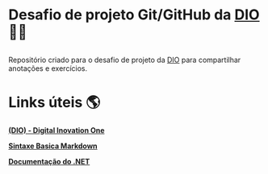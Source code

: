  # Desafio de projeto Git/GitHub da [DIO](https://dio.me/sign-up?ref=29HW4O7RUR) :man_technologist:


##   

Repositório criado para o desafio de projeto da [DIO](https://dio.me/sign-up?ref=29HW4O7RUR) para compartilhar anotações e exercícios.



 # Links úteis :earth_americas:

**[(DIO) - Digital Inovation One](https://dio.me/sign-up?ref=29HW4O7RUR)**

**[Sintaxe Basica Markdown](https://www.markdownguide.org/basic-syntax/)**

**[Documentação do .NET](https://docs.microsoft.com/pt-br/dotnet/)**

